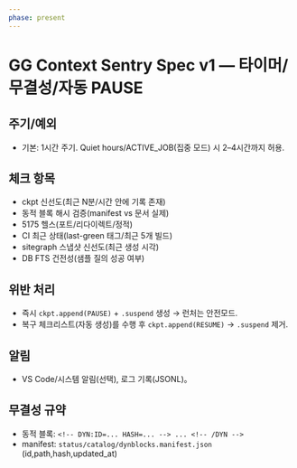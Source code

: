 ```yaml
---
phase: present
---
```


# GG Context Sentry Spec v1 — 타이머/무결성/자동 PAUSE

## 주기/예외
- 기본: 1시간 주기. Quiet hours/ACTIVE_JOB(집중 모드) 시 2–4시간까지 허용.

## 체크 항목
- ckpt 신선도(최근 N분/시간 안에 기록 존재)
- 동적 블록 해시 검증(manifest vs 문서 실제)
- 5175 헬스(포트/리다이렉트/정적)
- CI 최근 상태(last-green 태그/최근 5개 빌드)
- sitegraph 스냅샷 신선도(최근 생성 시각)
- DB FTS 건전성(샘플 질의 성공 여부)

## 위반 처리
- 즉시 `ckpt.append(PAUSE)` + `.suspend` 생성 → 런처는 안전모드.
- 복구 체크리스트(자동 생성)를 수행 후 `ckpt.append(RESUME)` → `.suspend` 제거.

## 알림
- VS Code/시스템 알림(선택), 로그 기록(JSONL)。

## 무결성 규약
- 동적 블록: `<!-- DYN:ID=... HASH=... --> ... <!-- /DYN -->`
- manifest: `status/catalog/dynblocks.manifest.json` (id,path,hash,updated_at)

